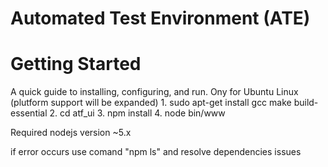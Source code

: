 # Automated Test Environment (ATE)

# Getting Started
A quick guide to installing, configuring, and run.
Ony for Ubuntu Linux (plutform support will be expanded)
	1. sudo apt-get install gcc make build-essential
	2. cd atf_ui
	3. npm install
	4. node bin/www
	
Required nodejs version ~5.x
	
if error occurs use comand "npm ls" and resolve dependencies issues
